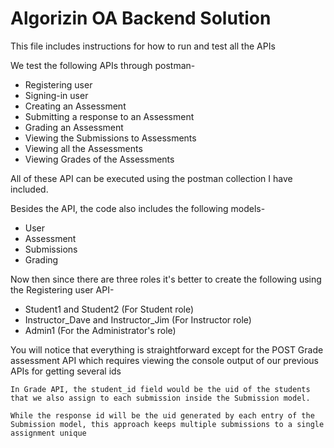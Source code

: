 # Algorizin OA Backend Solution

This file includes instructions for how to run and test all the APIs

We test the following APIs through postman-
* Registering user
* Signing-in user
* Creating an Assessment
* Submitting a response to an Assessment
* Grading an Assessment
* Viewing the Submissions to Assessments
* Viewing all the Assessments
* Viewing Grades of the Assessments

All of these API can be executed using the postman collection I have included.

Besides the API, the code also includes the following models-
* User
* Assessment
* Submissions
* Grading

Now then since there are three roles it's better to create the following using the Registering user API-
* Student1 and Student2 (For Student role)
* Instructor_Dave and Instructor_Jim (For Instructor role)
* Admin1 (For the Administrator's role)

You will notice that everything is straightforward except for the POST Grade assessment API which requires viewing the console output of our previous APIs for getting several ids

    In Grade API, the student_id field would be the uid of the students that we also assign to each submission inside the Submission model.

    While the response id will be the uid generated by each entry of the Submission model, this approach keeps multiple submissions to a single assignment unique